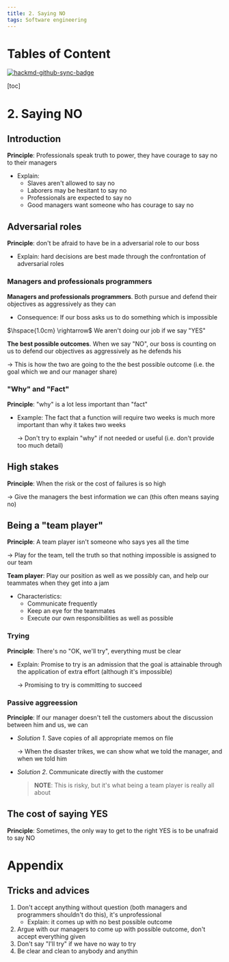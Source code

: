 ```yaml
---
title: 2. Saying NO
tags: Software engineering
---
```


# Tables of Content

[![hackmd-github-sync-badge](https://hackmd.io/mp8QorbTQ-G0jQWG7Z50eg/badge)](https://hackmd.io/mp8QorbTQ-G0jQWG7Z50eg)


[toc]

# 2. Saying NO
## Introduction
**Principle**: Professionals speak truth to power, they have courage to say no to their managers
* Explain:
    * Slaves aren't allowed to say no
    * Laborers may be hesitant to say no
    * Professionals are expected to say no
    * Good managers want someone who has courage to say no

## Adversarial roles
**Principle**: don't be afraid to have be in a adversarial role to our boss
* Explain: hard decisions are best made through the confrontation of adversarial roles

### Managers and professionals programmers
**Managers and professionals programmers**. Both pursue and defend their objectives as aggressively as they can
* Consequence: If our boss asks us to do something which is impossible

$\hspace{1.0cm} \rightarrow$ We aren't doing our job if we say "YES"

**The best possible outcomes**. When we say "NO", our boss is counting on us to defend our objectives as aggressively as he defends his

$\to$ This is how the two are going to the the best possible outcome (i.e. the goal which we and our manager share)

### "Why" and "Fact"
**Principle**: "why" is a lot less important than "fact"
* Example: The fact that a function will require two weeks is much more important than why it takes two weeks

    $\to$ Don't try to explain "why" if not needed or useful (i.e. don't provide too much detail)

## High stakes
**Principle**: When the risk or the cost of failures is so high

$\to$ Give the managers the best information we can (this often means saying no)

## Being a "team player"
**Principle**: A team player isn't someone who says yes all the time

$\to$ Play for the team, tell the truth so that nothing impossible is assigned to our team

**Team player**: Play our position as well as we possibly can, and help our teammates when they get into a jam
* Characteristics:
    * Communicate frequently
    * Keep an eye for the teammates
    * Execute our own responsibilities as well as possible

### Trying
**Principle**: There's no "OK, we'll try", everything must be clear
* Explain: Promise to try is an admission that the goal is attainable through the application of extra effort (although it's impossible)

    $\to$ Promising to try is committing to succeed

### Passive aggreession
**Principle**: If our manager doesn't tell the customers about the discussion between him and us, we can
* *Solution 1*. Save copies of all appropriate memos on file

    $\to$ When the disaster trikes, we can show what we told the manager, and when we told him
* *Solution 2*. Communicate directly with the customer

    >**NOTE**: This is risky, but it's what being a team player is really all about

## The cost of saying YES
**Principle**: Sometimes, the only way to get to the right YES is to be unafraid to say NO

# Appendix
## Tricks and advices
1. Don't accept anything without question (both managers and programmers shouldn't do this), it's unprofessional
    * Explain: it comes up with no best possible outcome
2. Argue with our managers to come up with possible outcome, don't accept everything given
3. Don't say "I'll try" if we have no way to try
4. Be clear and clean to anybody and anythin